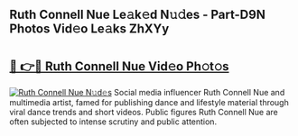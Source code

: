 ## Ruth Connell Nue Le𝚊k𝚎d N𝚞𝚍es - Part-D9N Photos Vid𝚎o Le𝚊ks ZhXYy

# <h2><a href="http://fb465x.evod.top/?m=Ruth+Connell+Nue">🔗 👉🔴 Ruth Connell Nue Vid𝚎o Ph𝚘t𝚘s</a></h2>

[![Ruth Connell Nue N𝚞d𝚎s](https://i.imgur.com/8V9OHl7.gif)](http://fb465x.evod.top/?m=Ruth+Connell+Nue)
Social media influencer Ruth Connell Nue and multimedia artist, famed for publishing dance and lifestyle material through viral dance trends and short videos. Public figures Ruth Connell Nue are often subjected to intense scrutiny and public attention. 
